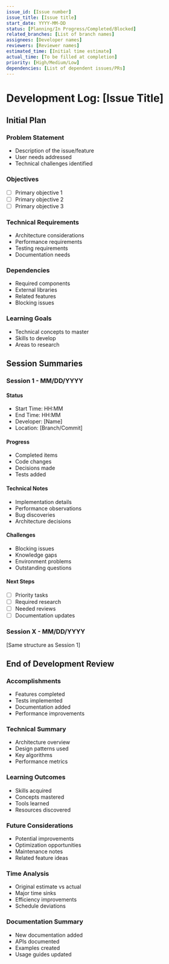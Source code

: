 ```yaml
---
issue_id: [Issue number]
issue_title: [Issue title]
start_date: YYYY-MM-DD
status: [Planning/In Progress/Completed/Blocked]
related_branches: [List of branch names]
assignees: [Developer names]
reviewers: [Reviewer names]
estimated_time: [Initial time estimate]
actual_time: [To be filled at completion]
priority: [High/Medium/Low]
dependencies: [List of dependent issues/PRs]
---
```


# Development Log: [Issue Title]

## Initial Plan
### Problem Statement
- Description of the issue/feature
- User needs addressed
- Technical challenges identified

### Objectives
- [ ] Primary objective 1
- [ ] Primary objective 2
- [ ] Primary objective 3

### Technical Requirements
- Architecture considerations
- Performance requirements 
- Testing requirements
- Documentation needs

### Dependencies
- Required components
- External libraries
- Related features
- Blocking issues

### Learning Goals
- Technical concepts to master
- Skills to develop
- Areas to research

## Session Summaries

### Session 1 - MM/DD/YYYY
#### Status
- Start Time: HH:MM
- End Time: HH:MM
- Developer: [Name]
- Location: [Branch/Commit]

#### Progress
- Completed items
- Code changes
- Decisions made
- Tests added

#### Technical Notes
- Implementation details
- Performance observations
- Bug discoveries
- Architecture decisions

#### Challenges
- Blocking issues
- Knowledge gaps
- Environment problems
- Outstanding questions

#### Next Steps
- [ ] Priority tasks
- [ ] Required research
- [ ] Needed reviews
- [ ] Documentation updates

### Session X - MM/DD/YYYY
[Same structure as Session 1]

## End of Development Review

### Accomplishments
- Features completed
- Tests implemented
- Documentation added
- Performance improvements

### Technical Summary
- Architecture overview
- Design patterns used
- Key algorithms
- Performance metrics

### Learning Outcomes
- Skills acquired
- Concepts mastered
- Tools learned
- Resources discovered

### Future Considerations
- Potential improvements
- Optimization opportunities
- Maintenance notes
- Related feature ideas

### Time Analysis
- Original estimate vs actual
- Major time sinks
- Efficiency improvements
- Schedule deviations

### Documentation Summary
- New documentation added
- APIs documented
- Examples created
- Usage guides updated